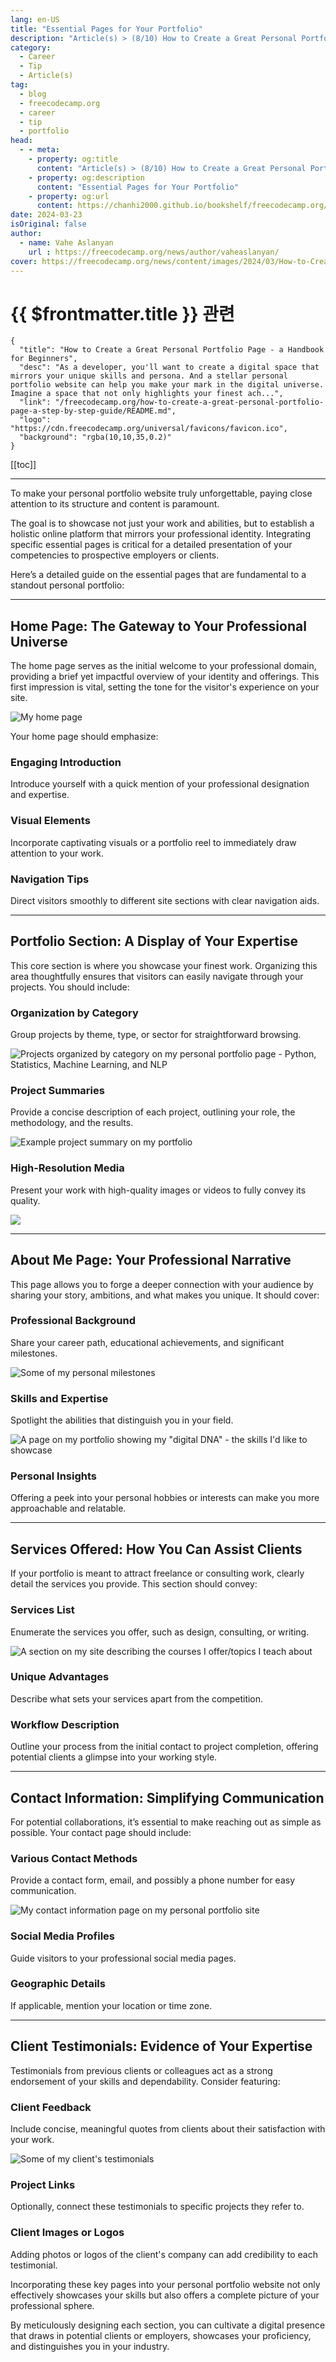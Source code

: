 ```yaml
---
lang: en-US
title: "Essential Pages for Your Portfolio"
description: "Article(s) > (8/10) How to Create a Great Personal Portfolio Page - a Handbook for Beginners" 
category:
  - Career
  - Tip
  - Article(s)
tag:
  - blog
  - freecodecamp.org
  - career
  - tip
  - portfolio
head:
  - - meta:
    - property: og:title
      content: "Article(s) > (8/10) How to Create a Great Personal Portfolio Page - a Handbook for Beginners"
    - property: og:description
      content: "Essential Pages for Your Portfolio"
    - property: og:url
      content: https://chanhi2000.github.io/bookshelf/freecodecamp.org/how-to-create-a-great-personal-portfolio-page-a-step-by-step-guide/what-pages-you-need-in-your-portfolio.html
date: 2024-03-23
isOriginal: false
author:
  - name: Vahe Aslanyan
    url : https://freecodecamp.org/news/author/vaheaslanyan/
cover: https://freecodecamp.org/news/content/images/2024/03/How-to-Create-a-Great-Personal-Portfolio-Page-Cover--1-.png
---
```


# {{ $frontmatter.title }} 관련

```component VPCard
{
  "title": "How to Create a Great Personal Portfolio Page - a Handbook for Beginners",
  "desc": "As a developer, you'll want to create a digital space that mirrors your unique skills and persona. And a stellar personal portfolio website can help you make your mark in the digital universe.  Imagine a space that not only highlights your finest ach...",
  "link": "/freecodecamp.org/how-to-create-a-great-personal-portfolio-page-a-step-by-step-guide/README.md",
  "logo": "https://cdn.freecodecamp.org/universal/favicons/favicon.ico",
  "background": "rgba(10,10,35,0.2)"
}
```

[[toc]]

---

<SiteInfo
  name="How to Create a Great Personal Portfolio Page - a Handbook for Beginners"
  desc="As a developer, you'll want to create a digital space that mirrors your unique skills and persona. And a stellar personal portfolio website can help you make your mark in the digital universe.  Imagine a space that not only highlights your finest ach..."
  url="https://freecodecamp.org/news/how-to-create-a-great-personal-portfolio-page-a-step-by-step-guide#heading-what-pages-you-need-in-your-portfolio"
  logo="https://cdn.freecodecamp.org/universal/favicons/favicon.ico"
  preview="https://freecodecamp.org/news/content/images/2024/03/How-to-Create-a-Great-Personal-Portfolio-Page-Cover--1-.png"/>

To make your personal portfolio website truly unforgettable, paying close attention to its structure and content is paramount.

The goal is to showcase not just your work and abilities, but to establish a holistic online platform that mirrors your professional identity. Integrating specific essential pages is critical for a detailed presentation of your competencies to prospective employers or clients.

Here’s a detailed guide on the essential pages that are fundamental to a standout personal portfolio:

---

## Home Page: The Gateway to Your Professional Universe

The home page serves as the initial welcome to your professional domain, providing a brief yet impactful overview of your identity and offerings. This first impression is vital, setting the tone for the visitor's experience on your site.

![My home page](https://freecodecamp.org/news/content/images/2024/03/image-101.png)

Your home page should emphasize:

### Engaging Introduction

Introduce yourself with a quick mention of your professional designation and expertise.

### Visual Elements

Incorporate captivating visuals or a portfolio reel to immediately draw attention to your work.

### Navigation Tips

Direct visitors smoothly to different site sections with clear navigation aids.

---

## Portfolio Section: A Display of Your Expertise

This core section is where you showcase your finest work. Organizing this area thoughtfully ensures that visitors can easily navigate through your projects. You should include:

### Organization by Category

Group projects by theme, type, or sector for straightforward browsing.

![Projects organized by category on my personal portfolio page - Python, Statistics, Machine Learning, and NLP](https://freecodecamp.org/news/content/images/2024/03/image-93.png)

### Project Summaries

Provide a concise description of each project, outlining your role, the methodology, and the results.

![Example project summary on my portfolio](https://freecodecamp.org/news/content/images/2024/03/image-94.png)

### High-Resolution Media

Present your work with high-quality images or videos to fully convey its quality.

![](https://freecodecamp.org/news/content/images/2024/03/image-95.png)

---

## About Me Page: Your Professional Narrative

This page allows you to forge a deeper connection with your audience by sharing your story, ambitions, and what makes you unique. It should cover:

### Professional Background

Share your career path, educational achievements, and significant milestones.

![Some of my personal milestones](https://freecodecamp.org/news/content/images/2024/03/image-97.png)

### Skills and Expertise

Spotlight the abilities that distinguish you in your field.

![A page on my portfolio showing my "digital DNA" - the skills I'd like to showcase](https://freecodecamp.org/news/content/images/2024/03/image-96.png)

### Personal Insights

Offering a peek into your personal hobbies or interests can make you more approachable and relatable.

---

## Services Offered: How You Can Assist Clients

If your portfolio is meant to attract freelance or consulting work, clearly detail the services you provide. This section should convey:

### Services List

Enumerate the services you offer, such as design, consulting, or writing.

![A section on my site describing the courses I offer/topics I teach about](https://freecodecamp.org/news/content/images/2024/03/image-98.png)

### Unique Advantages

Describe what sets your services apart from the competition.

### Workflow Description

Outline your process from the initial contact to project completion, offering potential clients a glimpse into your working style.

---

## Contact Information: Simplifying Communication

For potential collaborations, it’s essential to make reaching out as simple as possible. Your contact page should include:

### Various Contact Methods

Provide a contact form, email, and possibly a phone number for easy communication.

![My contact information page on my personal portfolio site](https://freecodecamp.org/news/content/images/2024/03/image-99.png)

### Social Media Profiles

Guide visitors to your professional social media pages.

### Geographic Details

If applicable, mention your location or time zone.

---

## Client Testimonials: Evidence of Your Expertise

Testimonials from previous clients or colleagues act as a strong endorsement of your skills and dependability. Consider featuring:

### Client Feedback

Include concise, meaningful quotes from clients about their satisfaction with your work.

![Some of my client's testimonials](https://freecodecamp.org/news/content/images/2024/03/image-100.png)

### Project Links

Optionally, connect these testimonials to specific projects they refer to.

### Client Images or Logos

Adding photos or logos of the client's company can add credibility to each testimonial.

Incorporating these key pages into your personal portfolio website not only effectively showcases your skills but also offers a complete picture of your professional sphere.

By meticulously designing each section, you can cultivate a digital presence that draws in potential clients or employers, showcases your proficiency, and distinguishes you in your industry.
